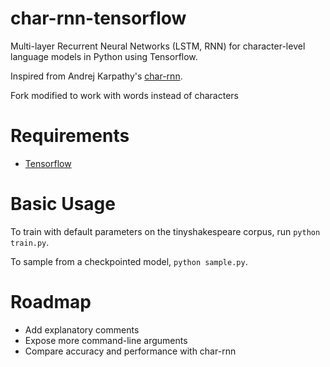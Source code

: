 # char-rnn-tensorflow
Multi-layer Recurrent Neural Networks (LSTM, RNN) for character-level language models in Python using Tensorflow.

Inspired from Andrej Karpathy's [char-rnn](https://github.com/karpathy/char-rnn).

Fork modified to work with words instead of characters

# Requirements
- [Tensorflow](http://www.tensorflow.org)

# Basic Usage
To train with default parameters on the tinyshakespeare corpus, run `python train.py`.

To sample from a checkpointed model, `python sample.py`.
# Roadmap
- Add explanatory comments
- Expose more command-line arguments
- Compare accuracy and performance with char-rnn
